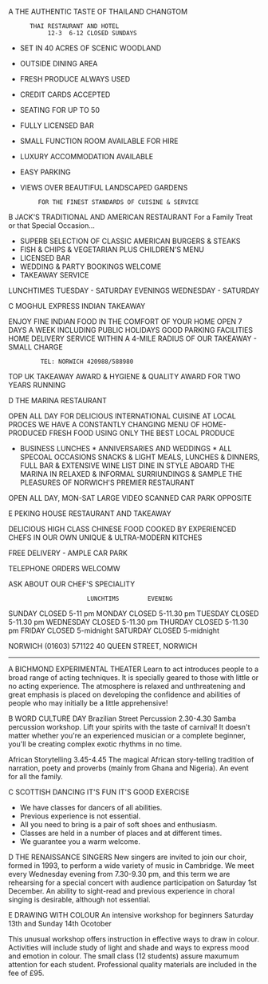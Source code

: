 A
          THE AUTHENTIC TASTE OF THAILAND
                       CHANGTOM

          THAI RESTAURANT AND HOTEL
               12-3  6-12 CLOSED SUNDAYS

- SET IN 40 ACRES OF SCENIC WOODLAND
- OUTSIDE DINING AREA
- FRESH PRODUCE ALWAYS USED
- CREDIT CARDS ACCEPTED
- SEATING FOR UP TO 50
- FULLY LICENSED BAR
- SMALL FUNCTION ROOM AVAILABLE FOR HIRE
- LUXURY ACCOMMODATION AVAILABLE
- EASY PARKING
- VIEWS OVER BEAUTIFUL LANDSCAPED GARDENS

           FOR THE FINEST STANDARDS OF CUISINE & SERVICE



B
                           JACK'S
           TRADITIONAL AND AMERICAN RESTAURANT
      For a Family Treat or that Special Occasion...

- SUPERB SELECTION OF CLASSIC AMERICAN BURGERS & STEAKS
- FISH & CHIPS & VEGETARIAN PLUS CHILDREN'S MENU
- LICENSED BAR
- WEDDING & PARTY BOOKINGS WELCOME
- TAKEAWAY SERVICE

LUNCHTIMES
TUESDAY - SATURDAY
EVENINGS
WEDNESDAY - SATURDAY
 




C
             MOGHUL EXPRESS INDIAN TAKEAWAY

ENJOY FINE INDIAN FOOD IN THE COMFORT OF YOUR HOME
OPEN 7 DAYS A WEEK INCLUDING PUBLIC HOLIDAYS
GOOD PARKING FACILITIES
HOME DELIVERY SERVICE WITHIN A 4-MILE RADIUS OF
OUR TAKEAWAY - SMALL CHARGE

             TEL: NORWICH 420988/588980

TOP UK TAKEAWAY AWARD & HYGIENE & QUALITY AWARD FOR TWO YEARS RUNNING




D
THE MARINA RESTAURANT

OPEN ALL DAY FOR
DELICIOUS INTERNATIONAL CUISINE AT LOCAL PROCES
WE HAVE A CONSTANTLY CHANGING MENU OF HOME-PRODUCED FRESH FOOD
USING ONLY THE BEST LOCAL PRODUCE

* BUSINESS LUNCHES * ANNIVERSARIES AND WEDDINGS * ALL SPECOAL OCCASIONS
SNACKS & LIGHT MEALS, LUNCHES & DINNERS, FULL BAR & EXTENSIVE WINE LIST
DINE IN STYLE ABOARD THE MARINA IN RELAXED & INFORMAL SURRIUNDINGS & SAMPLE THE PLEASURES OF NORWICH'S PREMIER RESTAURANT

OPEN ALL DAY, MON-SAT
LARGE VIDEO SCANNED CAR PARK OPPOSITE





E
PEKING HOUSE
RESTAURANT AND TAKEAWAY

DELICIOUS HIGH CLASS 
CHINESE FOOD COOKED BY 
EXPERIENCED CHEFS IN OUR OWN UNIQUE & ULTRA-MODERN KITCHES

FREE DELIVERY - AMPLE CAR PARK

TELEPHONE ORDERS WELCOMW

ASK ABOUT OUR CHEF'S SPECIALITY

                          LUNCHTIMS        EVENING
SUNDAY           CLOSED              5-11 pm
MONDAY          CLOSED               5-11.30 pm
TUESDAY         CLOSED               5-11.30 pm
WEDNESDAY  CLOSED               5-11.30 pm
THURDAY        CLOSED               5-11.30 pm
FRIDAY            CLOSED               5-midnight
SATURDAY     CLOSED               5-midnight


NORWICH (01603) 571122
40 QUEEN STREET, NORWICH





------------------------------------------------------------
A 
BICHMOND EXPERIMENTAL THEATER
Learn to act introduces people to a broad range of acting techniques.
It is specially geared to those with little or no acting experience.
The atmosphere is relaxed and unthreatening and great emphasis is placed on developing the confidence and abilities of people who may initially be a little apprehensive!




B
WORD CULTURE DAY
Brazilian Street Percussion
2.30-4.30
Samba percussion workshop.
Lift your spirits with the taste of carnival!
It doesn't matter whether you're an experienced musician or a complete beginner, you'll be creating complex exotic rhythms in no time.

African Storytelling
3.45-4.45
The magical African story-telling tradition of narration, poety and proverbs (mainly from Ghana and Nigeria).
An event for all the family.





C
SCOTTISH DANCING
IT'S FUN
IT'S GOOD EXERCISE
- We have classes for dancers of all abilities.
- Previous experience is not essential.
- All you need to bring is a pair of soft shoes and enthusiasm.
- Classes are held in a number of places and at different times.
- We guarantee you a warm welcome.




D
THE RENAISSANCE SINGERS
New singers are invited to join our choir, formed in 1993, to perform a wide variety of music in Cambridge.
We meet every Wednesday evening from 7.30-9.30 pm, and this term we are rehearsing for a special concert with audience participation on Saturday 1st December.
An ability to sight-read and previous experience in choral singing is desirable, although not essential.




E
DRAWING WITH COLOUR 
An intensive workshop for beginners
Saturday 13th and Sunday 14th Ocotober

This unusual workshop offers instruction in effective ways to draw in colour.
Activities will include study of light and shade and ways to express mood and emotion in colour.
The small class (12 students) assure maxumum attention for each student.
Professional quality materials are included in the fee of £95.


